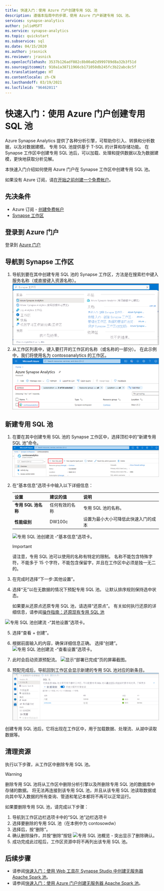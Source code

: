 ```yaml
---
title: 快速入门：使用 Azure 门户创建专用 SQL 池
description: 遵循本指南中的步骤，使用 Azure 门户新建专用 SQL 池。
services: synapse-analytics
author: julieMSFT
ms.service: synapse-analytics
ms.topic: quickstart
ms.subservice: sql
ms.date: 04/15/2020
ms.author: jrasnick
ms.reviewer: jrasnick
ms.openlocfilehash: 3537b126adf082c8b00a02d999789d8a32b3f51d
ms.sourcegitcommit: 910a1a38711966cb171050db245fc3b22abc8c5f
ms.translationtype: HT
ms.contentlocale: zh-CN
ms.lasthandoff: 03/19/2021
ms.locfileid: "96462011"
---
```

# <a name="quickstart-create-a-dedicated-sql-pool-using-the-azure-portal"></a>快速入门：使用 Azure 门户创建专用 SQL 池

Azure Synapse Analytics 提供了各种分析引擎，可帮助你引入、转换和分析数据，以及对数据建模。 专用 SQL 池提供基于 T-SQL 的计算和存储功能。 在 Synapse 工作区中创建专用 SQL 池后，可以加载、处理和提供数据以及为数据建模，更快地获取分析见解。

本快速入门介绍如何使用 Azure 门户在 Synapse 工作区中创建专用 SQL 池。

如果没有 Azure 订阅，请[在开始之前创建一个免费帐户](https://azure.microsoft.com/free/)。

## <a name="prerequisites"></a>先决条件

- Azure 订阅 - [创建免费帐户](https://azure.microsoft.com/free/)
- [Synapse 工作区](./quickstart-create-workspace.md)

## <a name="sign-in-to-the-azure-portal"></a>登录到 Azure 门户

登录到 [Azure 门户](https://portal.azure.com/)

## <a name="navigate-to-the-synapse-workspace"></a>导航到 Synapse 工作区

1. 导航到要在其中创建专用 SQL 池的 Synapse 工作区，方法是在搜索栏中键入服务名称（或直接键入资源名称）。
![Azure 门户中的搜索栏，其中键入了 Synapse 工作区。](media/quickstart-create-sql-pool/create-sql-pool-00a.png) 
1. 从工作区列表中，键入要打开的工作区的名称（或名称的一部分）。 在此示例中，我们将使用名为 contosoanalytics 的工作区。
![已筛选的 Synapse 工作区列表，显示包含名称 Contoso 的工作区。](media/quickstart-create-sql-pool/create-sql-pool-00b.png)

## <a name="create-new-dedicated-sql-pool"></a>新建专用 SQL 池

1. 在要在其中创建专用 SQL 池的 Synapse 工作区中，选择顶栏中的“新建专用 SQL 池”命令。
![Synapse 工作区的概览，用于新建专用 SQL 池的命令四周有一个红色框。](media/quickstart-create-sql-pool/create-sql-pool-portal-01.png)
2. 在“基本信息”选项卡中输入以下详细信息：

    | 设置 | 建议的值 | 说明 |
    | :------ | :-------------- | :---------- |
    | **专用 SQL 池名称** | 任何有效的名称 | 专用 SQL 池的名称。 |
    | **性能级别** | DW100c | 设置为最小大小可降低此快速入门的成本 |

  
    ![专用 SQL 池创建流 -“基本信息”选项卡。](media/quickstart-create-sql-pool/create-sql-pool-portal-02.png)

    > [!IMPORTANT]
    > 请注意，专用 SQL 池可以使用的名称有特定的限制。 名称不能包含特殊字符，不能多于 15 个字符，不能包含保留字，并且在工作区中必须是独一无二的。

3. 在完成时选择“下一步:其他设置”。
4. 选择“无”以在无数据的情况下预配专用 SQL 池。 让默认排序规则保持选中状态。

    如果要从还原点还原专用 SQL 池，请选择“还原点”。 有关如何执行还原的详细信息，请参阅[操作指南：还原现有专用 SQL 池](backuprestore/restore-sql-pool.md)

![专用 SQL 池创建流 -“其他设置”选项卡。](media/quickstart-create-sql-pool/create-sql-pool-portal-03.png)

5. 选择“查看 + 创建”。
6. 根据前面输入的内容，确保详细信息正确。 选择“创建”。
![专用 SQL 池创建流 -“查看设置”选项卡。](media/quickstart-create-sql-pool/create-sql-pool-portal-04.png)

7. 此时会启动资源预配流。
 ![显示“部署已完成”页的屏幕截图。](media/quickstart-create-sql-pool/create-sql-pool-portal-06.png)

8. 预配完成后，导航回到工作区会显示新建的专用 SQL 池对应的新条目。
 ![SQL 池创建流 - 资源预配。](media/quickstart-create-sql-pool/create-sql-pool-studio-27.png)


创建专用 SQL 池后，它将出现在工作区中，用于加载数据、处理流、从湖中读取数据等。

## <a name="clean-up-resources"></a>清理资源

执行以下步骤，从工作区中删除专用 SQL 池。
> [!WARNING]
> 删除专用 SQL 池将从工作区中删除分析引擎以及所删除专用 SQL 池的数据库中存储的数据。 将无法再连接到该专用 SQL 池，并且从该专用 SQL 池读取数据或向其中写入数据的所有查询、管道和笔记本都将不再可以正常运行。

如果要删除专用 SQL 池，请完成以下步骤：

1. 导航到工作区边栏选项卡中的“SQL 池”边栏选项卡
1. 选择要删除的专用 SQL 池（在本例中为 contosowdw）
1. 选择后，按“删除”。
1. 确认删除操作，并按“删除”按钮 ![专用 SQL 池概览 - 突出显示了删除确认](media/quickstart-create-sql-pool/create-sql-pool-portal-11.png)。
1. 成功完成此过程后，工作区资源中将不再列出该专用 SQL 池。

## <a name="next-steps"></a>后续步骤

- 请参阅[快速入门：使用 Web 工具在 Synapse Studio 中创建无服务器 Apache Spark 池](quickstart-apache-spark-notebook.md)。
- 请参阅[快速入门：使用 Azure 门户创建无服务器 Apache Spark 池](quickstart-create-apache-spark-pool-portal.md)。
